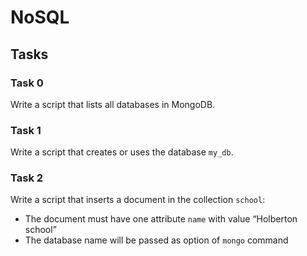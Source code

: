 # NoSQL

## Tasks

### Task 0
Write a script that lists all databases in MongoDB.

### Task 1
Write a script that creates or uses the database `my_db`.

### Task 2
Write a script that inserts a document in the collection `school`:
- The document must have one attribute `name` with value “Holberton school”
- The database name will be passed as option of `mongo` command

